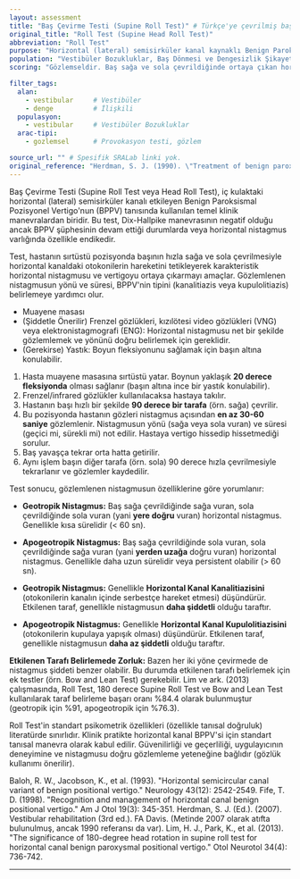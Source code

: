 ```yaml
---
layout: assessment
title: "Baş Çevirme Testi (Supine Roll Test)" # Türkçe'ye çevrilmiş başlık
original_title: "Roll Test (Supine Head Roll Test)"
abbreviation: "Roll Test"
purpose: "Horizontal (lateral) semisirküler kanal kaynaklı Benign Paroksismal Pozisyonel Vertigo'nun (BPPV) varlığını ve tipini (kanalitiazis veya kupulolitiazis) belirlemek için kullanılır."
population: "Vestibüler Bozukluklar, Baş Dönmesi ve Dengesizlik Şikayeti Olan Hastalar."
scoring: "Gözlemseldir. Baş sağa ve sola çevrildiğinde ortaya çıkan horizontal nistagmusun yönü (geotropik/apogeotropik) ve süresi (geçici/sürekli) değerlendirilir. Nistagmusun şiddetine göre etkilenen taraf belirlenmeye çalışılır."

filter_tags:
  alan:
    - vestibular     # Vestibüler
    - denge          # İlişkili
  populasyon:
    - vestibular     # Vestibüler Bozukluklar
  arac-tipi:
    - gozlemsel      # Provokasyon testi, gözlem

source_url: "" # Spesifik SRALab linki yok.
original_reference: "Herdman, S. J. (1990). \"Treatment of benign paroxysmal positional vertigo.\" Phys Ther 70(6): 381-388." # Muhtemelen orijinal tanımlayıcılardan biri Herdman (metinde geçiyor) veya Baloh/Fife.
---
```





Baş Çevirme Testi (Supine Roll Test veya Head Roll Test), iç kulaktaki horizontal (lateral) semisirküler kanalı etkileyen Benign Paroksismal Pozisyonel Vertigo'nun (BPPV) tanısında kullanılan temel klinik manevralardan biridir. Bu test, Dix-Hallpike manevrasının negatif olduğu ancak BPPV şüphesinin devam ettiği durumlarda veya horizontal nistagmus varlığında özellikle endikedir.

Test, hastanın sırtüstü pozisyonda başının hızla sağa ve sola çevrilmesiyle horizontal kanaldaki otokonilerin hareketini tetikleyerek karakteristik horizontal nistagmusu ve vertigoyu ortaya çıkarmayı amaçlar. Gözlemlenen nistagmusun yönü ve süresi, BPPV'nin tipini (kanalitiazis veya kupulolitiazis) belirlemeye yardımcı olur.


*   Muayene masası
*   (Şiddetle Önerilir) Frenzel gözlükleri, kızılötesi video gözlükleri (VNG) veya elektronistagmografi (ENG): Horizontal nistagmusu net bir şekilde gözlemlemek ve yönünü doğru belirlemek için gereklidir.
*   (Gerekirse) Yastık: Boyun fleksiyonunu sağlamak için başın altına konulabilir.


1.  Hasta muayene masasına sırtüstü yatar. Boynun yaklaşık **20 derece fleksiyonda** olması sağlanır (başın altına ince bir yastık konulabilir).
2.  Frenzel/infrared gözlükler kullanılacaksa hastaya takılır.
3.  Hastanın başı hızlı bir şekilde **90 derece bir tarafa** (örn. sağa) çevrilir.
4.  Bu pozisyonda hastanın gözleri nistagmus açısından **en az 30-60 saniye** gözlemlenir. Nistagmusun yönü (sağa veya sola vuran) ve süresi (geçici mi, sürekli mi) not edilir. Hastaya vertigo hissedip hissetmediği sorulur.
5.  Baş yavaşça tekrar orta hatta getirilir.
6.  Aynı işlem başın diğer tarafa (örn. sola) 90 derece hızla çevrilmesiyle tekrarlanır ve gözlemler kaydedilir.


Test sonucu, gözlemlenen nistagmusun özelliklerine göre yorumlanır:

*   **Geotropik Nistagmus:** Baş sağa çevrildiğinde sağa vuran, sola çevrildiğinde sola vuran (yani **yere doğru** vuran) horizontal nistagmus. Genellikle kısa sürelidir (< 60 sn).
*   **Apogeotropik Nistagmus:** Baş sağa çevrildiğinde sola vuran, sola çevrildiğinde sağa vuran (yani **yerden uzağa** doğru vuran) horizontal nistagmus. Genellikle daha uzun sürelidir veya persistent olabilir (> 60 sn).


*   **Geotropik Nistagmus:** Genellikle **Horizontal Kanal Kanalitiazisini** (otokonilerin kanalın içinde serbestçe hareket etmesi) düşündürür. Etkilenen taraf, genellikle nistagmusun **daha şiddetli** olduğu taraftır.
*   **Apogeotropik Nistagmus:** Genellikle **Horizontal Kanal Kupulolitiazisini** (otokonilerin kupulaya yapışık olması) düşündürür. Etkilenen taraf, genellikle nistagmusun **daha az şiddetli** olduğu taraftır.

**Etkilenen Tarafı Belirlemede Zorluk:** Bazen her iki yöne çevirmede de nistagmus şiddeti benzer olabilir. Bu durumda etkilenen tarafı belirlemek için ek testler (örn. Bow and Lean Test) gerekebilir. Lim ve ark. (2013) çalışmasında, Roll Test, 180 derece Supine Roll Test ve Bow and Lean Test kullanılarak taraf belirleme başarı oranı %84.4 olarak bulunmuştur (geotropik için %91, apogeotropik için %76.3).


Roll Test'in standart psikometrik özellikleri (özellikle tanısal doğruluk) literatürde sınırlıdır. Klinik pratikte horizontal kanal BPPV'si için standart tanısal manevra olarak kabul edilir. Güvenilirliği ve geçerliliği, uygulayıcının deneyimine ve nistagmusu doğru gözlemleme yeteneğine bağlıdır (gözlük kullanımı önerilir).


Baloh, R. W., Jacobson, K., et al. (1993). "Horizontal semicircular canal variant of benign positional vertigo." Neurology 43(12): 2542-2549.
Fife, T. D. (1998). "Recognition and management of horizontal canal benign positional vertigo." Am J Otol 19(3): 345-351.
Herdman, S. J. (Ed.). (2007). Vestibular rehabilitation (3rd ed.). FA Davis. (Metinde 2007 olarak atıfta bulunulmuş, ancak 1990 referansı da var).
Lim, H. J., Park, K., et al. (2013). "The significance of 180-degree head rotation in supine roll test for horizontal canal benign paroxysmal positional vertigo." Otol Neurotol 34(4): 736-742.

---